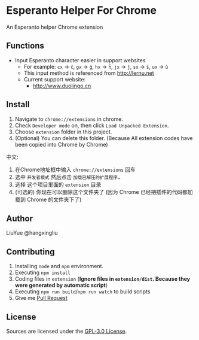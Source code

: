 # Esperanto Helper For Chrome

An Esperanto helper Chrome extension

## Functions

- Input Esperanto character easier in support websites
	- For example: `cx` → `ĉ`, `gx` → `ĝ`, `hx` → `ĥ`, `jx` → `ĵ`, `sx` → `ŝ`, `ux` → `ŭ`
	- This input method is referenced from <http://lernu.net>
	- Current support website:
		- <http://www.duolingo.cn>


## Install

1. Navigate to `chrome://extensions` in chrome.
2. Check `Developer mode` on, then click `Load Unpacked Extension`.
3. Choose `extension` folder in this project.
4. (Optional) You can delete this folder. (Because All extension codes have been copied into Chrome by Chrome)

中文:   
1. 在Chrome地址框中输入 `chrome://extensions` 回车
2. 选中 `开发者模式` 然后点击 `加载已解压的扩展程序…`
3. 选择 这个项目里面的 `extension` 目录
4. (可选的) 你现在可以删除这个文件夹了 (因为 Chrome 已经把插件的代码都加载到 Chrome 的文件夹下了) 

## Author

LiuYue @hangxingliu

## Contributing

1. Installing `node` and `npm` environment.
2. Executing `npm install`
3. Coding files in `extension` (**Ignore files in `extension/dist`. Because they were generated by automatic script**)
4. Executing `npm run build`/`npm run watch` to build scripts
5. Give me [Pull Request][PR]

## License

Sources are licensed under the [GPL-3.0 License](LICENSE).

[PR]: https://github.com/hangxingliu/esperanto-helper-for-chrome/pulls
